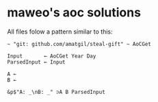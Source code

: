 # maweo's aoc solutions

All files folow a pattern similar to this:

``` uiua
~ "git: github.com/amatgil/steal-gift" ~ AoCGet

Input       ← AoCGet Year Day
ParsedInput ← Input

A ← 
B ← 

&p$"A: _\nB: _" ⊃A B ParsedInput
```
